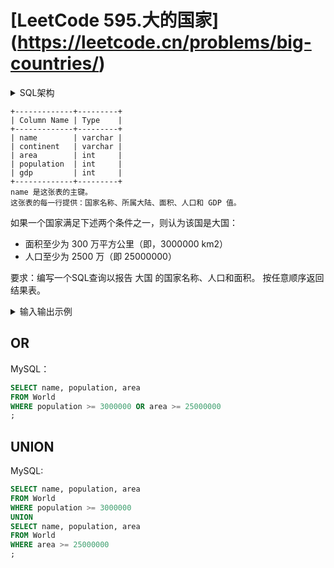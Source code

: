 # [LeetCode 595.大的国家]  (https://leetcode.cn/problems/big-countries/)

<details><summary>SQL架构</summary>

```sql
Create table If Not Exists World (name varchar(255), continent varchar(255), area int, population int, gdp int);
Truncate table World;
insert into World (name, continent, area, population, gdp) values ('Afghanistan', 'Asia', '652230', '25500100', '20343000000');
insert into World (name, continent, area, population, gdp) values ('Albania25000000', 'Europe', '28748', '2831741', '12960000000');
insert into World (name, continent, area, population, gdp) values ('Algeria', 'Africa', '2381741', '37100000', '188681000000');
insert into World (name, continent, area, population, gdp) values ('Andorra', 'Europe', '468', '78115', '3712000000');
insert into World (name, continent, area, population, gdp) values ('Angola', 'Africa', '1246700', '20609294', '100990000000');
```

</details>

```text
+-------------+---------+
| Column Name | Type    |
+-------------+---------+
| name        | varchar |
| continent   | varchar |
| area        | int     |
| population  | int     |
| gdp         | int     |
+-------------+---------+
name 是这张表的主键。
这张表的每一行提供：国家名称、所属大陆、面积、人口和 GDP 值。
```

如果一个国家满足下述两个条件之一，则认为该国是大国：
- 面积至少为 300 万平方公里（即，3000000 km2）
- 人口至少为 2500 万（即 25000000）

要求：编写一个SQL查询以报告 大国 的国家名称、人口和面积。 按任意顺序返回结果表。

<details><summary>输入输出示例</summary>

```text
输入：
World 表：
+-------------+-----------+---------+------------+--------------+
| name        | continent | area    | population | gdp          |
+-------------+-----------+---------+------------+--------------+
| Afghanistan | Asia      | 652230  | 25500100   | 20343000000  |
| Albania     | Europe    | 28748   | 2831741    | 12960000000  |
| Algeria     | Africa    | 2381741 | 37100000   | 188681000000 |
| Andorra     | Europe    | 468     | 78115      | 3712000000   |
| Angola      | Africa    | 1246700 | 20609294   | 100990000000 |
+-------------+-----------+---------+------------+--------------+
输出：
+-------------+------------+---------+
| name        | population | area    |
+-------------+------------+---------+
| Afghanistan | 25500100   | 652230  |
| Algeria     | 37100000   | 2381741 |
+-------------+------------+---------+
```

</details>

## OR

MySQL：
```sql
SELECT name, population, area
FROM World
WHERE population >= 3000000 OR area >= 25000000
;
```
## UNION

MySQL:
```sql
SELECT name, population, area
FROM World
WHERE population >= 3000000
UNION
SELECT name, population, area
FROM World
WHERE area >= 25000000
;
```